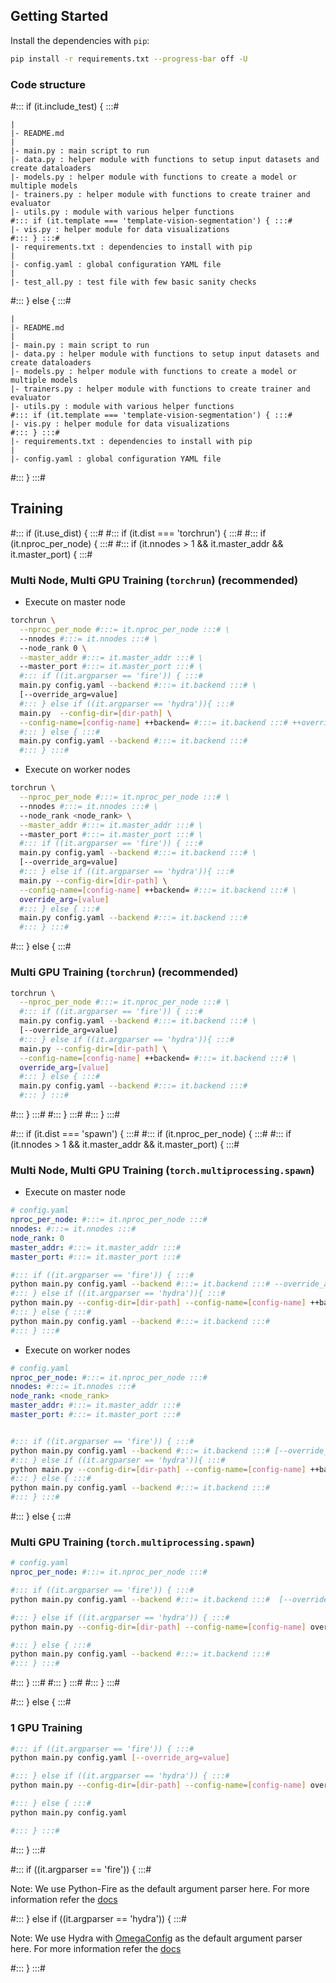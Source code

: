 ## Getting Started

Install the dependencies with `pip`:

```sh
pip install -r requirements.txt --progress-bar off -U
```

### Code structure

#::: if (it.include_test) { :::#

```
|
|- README.md
|
|- main.py : main script to run
|- data.py : helper module with functions to setup input datasets and create dataloaders
|- models.py : helper module with functions to create a model or multiple models
|- trainers.py : helper module with functions to create trainer and evaluator
|- utils.py : module with various helper functions
#::: if (it.template === 'template-vision-segmentation') { :::#
|- vis.py : helper module for data visualizations
#::: } :::#
|- requirements.txt : dependencies to install with pip
|
|- config.yaml : global configuration YAML file
|
|- test_all.py : test file with few basic sanity checks
```

#::: } else { :::#

```
|
|- README.md
|
|- main.py : main script to run
|- data.py : helper module with functions to setup input datasets and create dataloaders
|- models.py : helper module with functions to create a model or multiple models
|- trainers.py : helper module with functions to create trainer and evaluator
|- utils.py : module with various helper functions
#::: if (it.template === 'template-vision-segmentation') { :::#
|- vis.py : helper module for data visualizations
#::: } :::#
|- requirements.txt : dependencies to install with pip
|
|- config.yaml : global configuration YAML file
```

#::: } :::#

## Training

#::: if (it.use_dist) { :::#
#::: if (it.dist === 'torchrun') { :::#
#::: if (it.nproc_per_node) { :::#
#::: if (it.nnodes > 1 && it.master_addr && it.master_port) { :::#

### Multi Node, Multi GPU Training (`torchrun`) (recommended)

- Execute on master node

```sh
torchrun \
  --nproc_per_node #:::= it.nproc_per_node :::# \
  --nnodes #:::= it.nnodes :::# \
  --node_rank 0 \
  --master_addr #:::= it.master_addr :::# \
  --master_port #:::= it.master_port :::# \
  #::: if ((it.argparser == 'fire')) { :::#
  main.py config.yaml --backend #:::= it.backend :::# \
  [--override_arg=value]
  #::: } else if ((it.argparser == 'hydra')){ :::#
  main.py  --config-dir=[dir-path] \
  --config-name=[config-name] ++backend= #:::= it.backend :::# ++override_arg=[value]
  #::: } else { :::#
  main.py config.yaml --backend #:::= it.backend :::#
  #::: } :::#

```

- Execute on worker nodes

```sh
torchrun \
  --nproc_per_node #:::= it.nproc_per_node :::# \
  --nnodes #:::= it.nnodes :::# \
  --node_rank <node_rank> \
  --master_addr #:::= it.master_addr :::# \
  --master_port #:::= it.master_port :::# \
  #::: if ((it.argparser == 'fire')) { :::#
  main.py config.yaml --backend #:::= it.backend :::# \
  [--override_arg=value]
  #::: } else if ((it.argparser == 'hydra')){ :::#
  main.py --config-dir=[dir-path] \
  --config-name=[config-name] ++backend= #:::= it.backend :::# \
  override_arg=[value]
  #::: } else { :::#
  main.py config.yaml --backend #:::= it.backend :::#
  #::: } :::#
```

#::: } else { :::#

### Multi GPU Training (`torchrun`) (recommended)

```sh
torchrun \
  --nproc_per_node #:::= it.nproc_per_node :::# \
  #::: if ((it.argparser == 'fire')) { :::#
  main.py config.yaml --backend #:::= it.backend :::# \
  [--override_arg=value]
  #::: } else if ((it.argparser == 'hydra')){ :::#
  main.py --config-dir=[dir-path] \
  --config-name=[config-name] ++backend= #:::= it.backend :::# \
  override_arg=[value]
  #::: } else { :::#
  main.py config.yaml --backend #:::= it.backend :::#
  #::: } :::#
```

#::: } :::#
#::: } :::#
#::: } :::#

#::: if (it.dist === 'spawn') { :::#
#::: if (it.nproc_per_node) { :::#
#::: if (it.nnodes > 1 && it.master_addr && it.master_port) { :::#

### Multi Node, Multi GPU Training (`torch.multiprocessing.spawn`)

- Execute on master node

```yaml
# config.yaml
nproc_per_node: #:::= it.nproc_per_node :::#
nnodes: #:::= it.nnodes :::#
node_rank: 0
master_addr: #:::= it.master_addr :::#
master_port: #:::= it.master_port :::#
```

```sh
#::: if ((it.argparser == 'fire')) { :::#
python main.py config.yaml --backend #:::= it.backend :::# --override_arg=[value]
#::: } else if ((it.argparser == 'hydra')){ :::#
python main.py --config-dir=[dir-path] --config-name=[config-name] ++backend= #:::= it.backend :::# override_arg=[value]
#::: } else { :::#
python main.py config.yaml --backend #:::= it.backend :::#
#::: } :::#
```

- Execute on worker nodes

```yaml
# config.yaml
nproc_per_node: #:::= it.nproc_per_node :::#
nnodes: #:::= it.nnodes :::#
node_rank: <node_rank>
master_addr: #:::= it.master_addr :::#
master_port: #:::= it.master_port :::#
```

```sh

#::: if ((it.argparser == 'fire')) { :::#
python main.py config.yaml --backend #:::= it.backend :::# [--override_arg=value]
#::: } else if ((it.argparser == 'hydra')){ :::#
python main.py --config-dir=[dir-path] --config-name=[config-name] ++backend=#:::= it.backend :::# override_arg=[value]
#::: } else { :::#
python main.py config.yaml --backend #:::= it.backend :::#
#::: } :::#
```

#::: } else { :::#

### Multi GPU Training (`torch.multiprocessing.spawn`)

```yaml
# config.yaml
nproc_per_node: #:::= it.nproc_per_node :::#
```

```sh
#::: if ((it.argparser == 'fire')) { :::#
python main.py config.yaml --backend #:::= it.backend :::#  [--override_arg=value]

#::: } else if ((it.argparser == 'hydra')) { :::#
python main.py --config-dir=[dir-path] --config-name=[config-name] override_arg=[value]

#::: } else { :::#
python main.py config.yaml --backend #:::= it.backend :::#
#::: } :::#
```

#::: } :::#
#::: } :::#
#::: } :::#

#::: } else { :::#

### 1 GPU Training

```sh
#::: if ((it.argparser == 'fire')) { :::#
python main.py config.yaml [--override_arg=value]

#::: } else if ((it.argparser == 'hydra')) { :::#
python main.py --config-dir=[dir-path] --config-name=[config-name] override_arg=[value]

#::: } else { :::#
python main.py config.yaml

#::: } :::#
```

#::: } :::#

#::: if ((it.argparser == 'fire')) { :::#

Note: We use Python-Fire as the default argument parser here. For more information refer the [docs](https://github.com/google/python-fire/blob/master/docs/guide.md)

#::: } else if ((it.argparser == 'hydra')) { :::#

Note: We use Hydra with [OmegaConfig](https://omegaconf.readthedocs.io/en/2.3_branch/) as the default argument parser here. For more information refer the [docs](https://hydra.cc)

#::: } :::#
